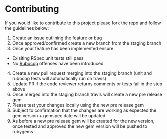 # Contributing

If you would like to contribute to this project please fork the repo and follow the guidelines below:

1. Create an issue outlining the feature or bug
2. Once approved/confirmed create a new branch from the staging branch
3. Once your feature has been implemented ensure:
  * Exisiting RSpec unit tests still pass
  * No [Rubocop](https://github.com/bbatsov/rubocop) offenses have been introduced
4. Create a new pull request merging into the staging branch (unit and rubocop tests will automatically run on travis)
5. Update PR if the code reviewer returns comments or tests fail in the step above
6. Once merged into the staging branch travis will create a new pre release gem
7. Please test your changes locally using the new pre release gem
8. Subject to confirmation that the changes are working as expected the gem version + gemspec date will be updated
9. As before a new pre release gem will be created for the new version, once tested and approved the new gem version will be pushed to rubygems
